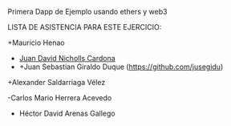 Primera Dapp de Ejemplo
usando ethers y web3

LISTA DE ASISTENCIA PARA ESTE EJERCICIO:

+Mauricio Henao
- [Juan David Nicholls Cardona](https://github.com/jdnichollsc)
- +Juan Sebastian Giraldo Duque (https://github.com/jusegidu)

+Alexander Saldarriaga Vélez

-Carlos Mario Herrera Acevedo
- Héctor David Arenas Gallego

